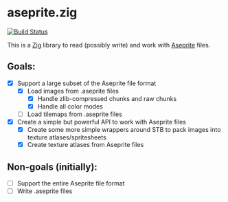 # aseprite.zig

[![Build Status](https://travis-ci.org/SeedyROM/aseprite.zig.svg?branch=main)](https://travis-ci.org/SeedyROM/aseprite.zig)

This is a [Zig](https://ziglang.org/) library to read (possibly write) and work with [Aseprite](https://www.aseprite.org/) files.

## Goals:

- [x] Support a large subset of the Aseprite file format
    - [x] Load images from .aseprite files
      - [x] Handle zlib-compressed chunks and raw chunks
      - [x] Handle all color modes
    - [ ] Load tilemaps from .aseprite files 
- [x] Create a simple but powerful API to work with Aseprite files
  - [x] Create some more simple wrappers around STB to pack images into texture atlases/spritesheets
  - [x] Create texture atlases from Aseprite files

## Non-goals (initially):

- [ ] Support the entire Aseprite file format
- [ ] Write .aseprite files
